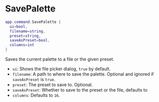 # SavePalette

```lua
app.command.SavePalette {
  ui=bool,
  filename=string,
  preset=string,
  saveAsPreset=bool,
  columns=int
}
```

Saves the current palette to a file or the given preset.

* `ui`: Shows the file picker dialog, `true` by default.
* `filename`: A path to where to save the palette. Optional and ignored if `saveAsPreset` is `true`.
* `preset`: The preset to save to. Optional.
* `saveAsPreset`: Whether to save to the preset or the file, defaults to
* `columns`: Defaults to `16`.

